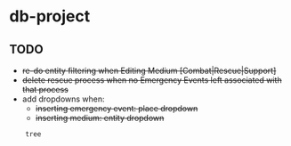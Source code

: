 # db-project

## TODO

* ~~re-do entity filtering when Editing Medium [Combat|Rescue|Support]~~
* ~~delete rescue process when no Emergency Events left associated with that process~~
* add dropdowns when:
	* ~~inserting emergency event: place dropdown~~
	* ~~inserting medium: entity dropdown~~

```bash
	tree
```


